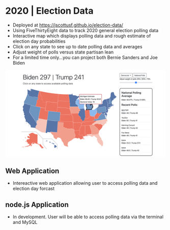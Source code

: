 # 2020 | Election Data

- Deployed at https://jscottusf.github.io/election-data/
- Using FiveThirtyEight data to track 2020 general election polling data
- Interactive map which displays polling data and rough estimate of election day probabilities
- Click on any state to see up to date polling data and averages
- Adjust weight of polls versus state partisan lean
- For a limited time only...you can project both Bernie Sanders and Joe Biden

![Image of Election Model](./assets/images/election-model.png)

## Web Application
- Intereactive web application allowing user to access polling data and election day forcast

## node.js Application
- In development. User will be able to access polling data via the terminal and MySQL